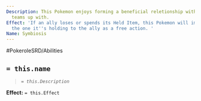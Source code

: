 ```yaml
---
Description: This Pokemon enjoys forming a beneficial reletionship with any ally it
  teams up with.
Effect: 'If an ally loses or spends its Held Item, this Pokemon will immediately give
  the one it''s holding to the ally as a free action. '
Name: Symbiosis
---
```


#PokeroleSRD/Abilities

## `= this.name`

> *`= this.Description`*

**Effect:** `= this.Effect`
